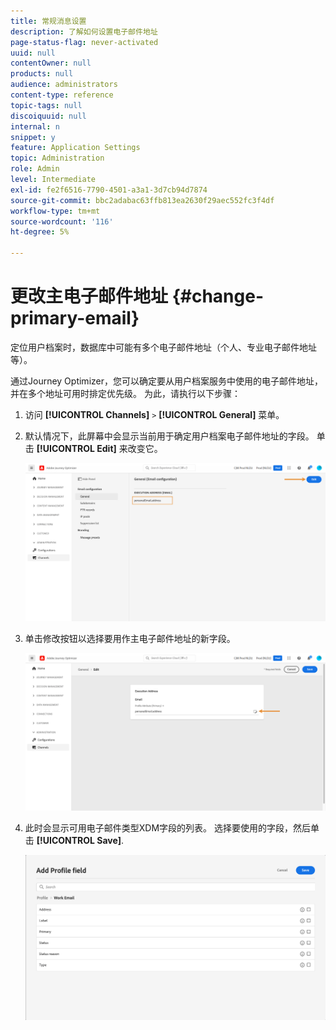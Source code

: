 ```yaml
---
title: 常规消息设置
description: 了解如何设置电子邮件地址
page-status-flag: never-activated
uuid: null
contentOwner: null
products: null
audience: administrators
content-type: reference
topic-tags: null
discoiquuid: null
internal: n
snippet: y
feature: Application Settings
topic: Administration
role: Admin
level: Intermediate
exl-id: fe2f6516-7790-4501-a3a1-3d7cb94d7874
source-git-commit: bbc2adabac63ffb813ea2630f29aec552fc3f4df
workflow-type: tm+mt
source-wordcount: '116'
ht-degree: 5%

---
```


# 更改主电子邮件地址 {#change-primary-email}

定位用户档案时，数据库中可能有多个电子邮件地址（个人、专业电子邮件地址等）。

通过Journey Optimizer，您可以确定要从用户档案服务中使用的电子邮件地址，并在多个地址可用时排定优先级。 为此，请执行以下步骤：

1. 访问  **[!UICONTROL Channels]** `>` **[!UICONTROL General]** 菜单。
1. 默认情况下，此屏幕中会显示当前用于确定用户档案电子邮件地址的字段。 单击 **[!UICONTROL Edit]** 来改变它。

   ![](../assets/primary-address.png)

1. 单击修改按钮以选择要用作主电子邮件地址的新字段。

   ![](../assets/primary-address-edit.png)

1. 此时会显示可用电子邮件类型XDM字段的列表。 选择要使用的字段，然后单击 **[!UICONTROL Save]**.

   ![](../assets/primary-address-field.png)

<!--1. You can also select an additional field to use as secondary email address. This allows you to determine which field to use if the primary field is empty for a profile. >> will be done later on-->
